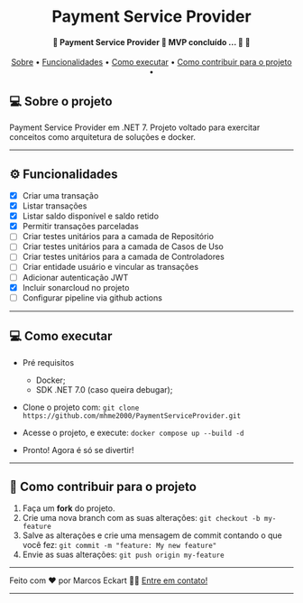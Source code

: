 <h1 align="center">
   Payment Service Provider 
</h1>

<h4 align="center"> 
	🚧  Payment Service Provider 🚧 MVP concluído ... 🚧 🚀
</h4>

<p align="center">
 <a href="#-sobre-o-projeto">Sobre</a> •
 <a href="#-funcionalidades">Funcionalidades</a> •
 <a href="#-como-executar">Como executar</a> •
  <a href="#-como-contribuir-para-o-projeto">Como contribuir para o projeto</a> •
</p>


## 💻 Sobre o projeto

Payment Service Provider em .NET 7. Projeto voltado para exercitar conceitos como arquitetura de soluções e docker.

---

## ⚙️ Funcionalidades

- [x] Criar uma transação
- [x] Listar transações
- [x] Listar saldo disponível e saldo retido
- [X] Permitir transações parceladas
- [ ] Criar testes unitários para a camada de Repositório
- [ ] Criar testes unitários para a camada de Casos de Uso
- [ ] Criar testes unitários para a camada de Controladores
- [ ] Criar entidade usuário e vincular as transações
- [ ] Adicionar autenticação JWT
- [X] Incluir sonarcloud no projeto 
- [ ] Configurar pipeline via github actions

---

## 💻 Como executar

- Pré requisitos
  - Docker;
  - SDK .NET 7.0 (caso queira debugar);

- Clone o projeto com: `git clone https://github.com/mhme2000/PaymentServiceProvider.git`
- Acesse o projeto, e execute: `docker compose up --build -d`
- Pronto! Agora é só se divertir!

---

## 💪 Como contribuir para o projeto

1. Faça um **fork** do projeto.
2. Crie uma nova branch com as suas alterações: `git checkout -b my-feature`
3. Salve as alterações e crie uma mensagem de commit contando o que você fez: `git commit -m "feature: My new feature"`
4. Envie as suas alterações: `git push origin my-feature`
---

Feito com ❤️ por Marcos Eckart 👋🏽 [Entre em contato!](https://www.linkedin.com/in/marcos-eckart/)

---
